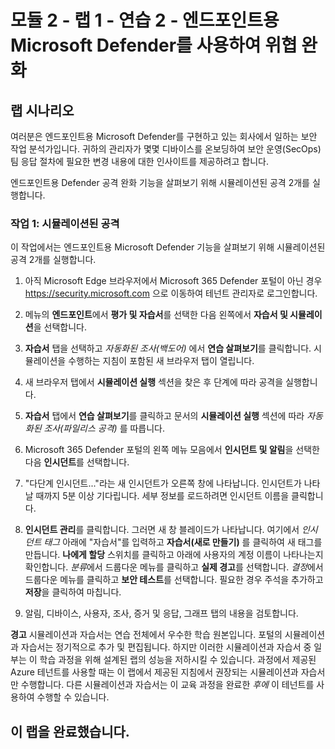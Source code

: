 # 모듈 2 - 랩 1 - 연습 2 - 엔드포인트용 Microsoft Defender를 사용하여 위협 완화

## 랩 시나리오

여러분은 엔드포인트용 Microsoft Defender를 구현하고 있는 회사에서 일하는 보안 작업 분석가입니다. 귀하의 관리자가 몇몇 디바이스를 온보딩하여 보안 운영(SecOps) 팀 응답 절차에 필요한 변경 내용에 대한 인사이트를 제공하려고 합니다.

엔드포인트용 Defender 공격 완화 기능을 살펴보기 위해 시뮬레이션된 공격 2개를 실행합니다.

### 작업 1: 시뮬레이션된 공격

이 작업에서는 엔드포인트용 Microsoft Defender 기능을 살펴보기 위해 시뮬레이션된 공격 2개를 실행합니다.

1. 아직 Microsoft Edge 브라우저에서 Microsoft 365 Defender 포털이 아닌 경우 https://security.microsoft.com 으로 이동하여 테넌트 관리자로 로그인합니다.

2. 메뉴의 **엔드포인트**에서 **평가 및 자습서**를 선택한 다음 왼쪽에서 **자습서 및 시뮬레이션**을 선택합니다.

3. **자습서** 탭을 선택하고 *자동화된 조사(백도어)* 에서 **연습 살펴보기**를 클릭합니다. 시뮬레이션을 수행하는 지침이 포함된 새 브라우저 탭이 열립니다.

4. 새 브라우저 탭에서 **시뮬레이션 실행** 섹션을 찾은 후 단계에 따라 공격을 실행합니다.

5. **자습서** 탭에서 **연습 살펴보기**를 클릭하고 문서의 **시뮬레이션 실행** 섹션에 따라 *자동화된 조사(파일리스 공격)* 를 따릅니다.

6. Microsoft 365 Defender 포털의 왼쪽 메뉴 모음에서 **인시던트 및 알림**을 선택한 다음 **인시던트**를 선택합니다.

7. "다단계 인시던트..."라는 새 인시던트가 오른쪽 창에 나타납니다. 인시던트가 나타날 때까지 5분 이상 기다립니다. 세부 정보를 로드하려면 인시던트 이름을 클릭합니다.

8. **인시던트 관리**를 클릭합니다. 그러면 새 창 블레이드가 나타납니다. 여기에서 *인시던트 태그* 아래에 "자습서"를 입력하고 **자습서(새로 만들기)** 를 클릭하여 새 태그를 만듭니다. **나에게 할당** 스위치를 클릭하고 아래에 사용자의 계정 이름이 나타나는지 확인합니다. *분류*에서 드룹다운 메뉴를 클릭하고 **실제 경고**를 선택합니다. *결정*에서 드룹다운 메뉴를 클릭하고 **보안 테스트**를 선택합니다. 필요한 경우 주석을 추가하고 **저장**을 클릭하여 마칩니다.

9. 알림, 디바이스, 사용자, 조사, 증거 및 응답, 그래프 탭의 내용을 검토합니다.

**경고** 시뮬레이션과 자습서는 연습 전체에서 우수한 학습 원본입니다.  포털의 시뮬레이션과 자습서는 정기적으로 추가 및 편집됩니다.  하지만 이러한 시뮬레이션과 자습서 중 일부는 이 학습 과정을 위해 설계된 랩의 성능을 저하시킬 수 있습니다.  과정에서 제공된 Azure 테넌트를 사용할 때는 이 랩에서 제공된 지침에서 권장되는 시뮬레이션과 자습서만 수행합니다.  다른 시뮬레이션과 자습서는 이 교육 과정을 완료한 *후에* 이 테넌트를 사용하여 수행할 수 있습니다.

## 이 랩을 완료했습니다.
